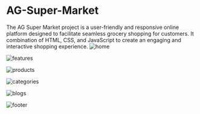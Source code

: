 # AG-Super-Market
 The AG Super Market project is a user-friendly and responsive online platform designed to facilitate seamless grocery shopping for customers. 
 It combination of HTML, CSS, and JavaScript to create an engaging and interactive shopping experience. 
 ![home](https://github.com/ambadas2214/AG-Super-Market/assets/123884024/2511bc32-d985-49e9-862e-42dbe9ef568e)


 ![features](https://github.com/ambadas2214/AG-Super-Market/assets/123884024/4a3edb0a-09bc-42b8-af26-241911faf19d)


 ![products](https://github.com/ambadas2214/AG-Super-Market/assets/123884024/11619aa0-e18e-44b4-b952-b0c56577234a)


 ![categories](https://github.com/ambadas2214/AG-Super-Market/assets/123884024/d1e20c29-1d78-4cd6-a0a1-12b4012d3610)


![blogs](https://github.com/ambadas2214/AG-Super-Market/assets/123884024/508ada09-2732-4382-94c2-d523a475031c)

 
![footer](https://github.com/ambadas2214/AG-Super-Market/assets/123884024/e86c7059-9019-40b3-92b2-fba7381784bc)
